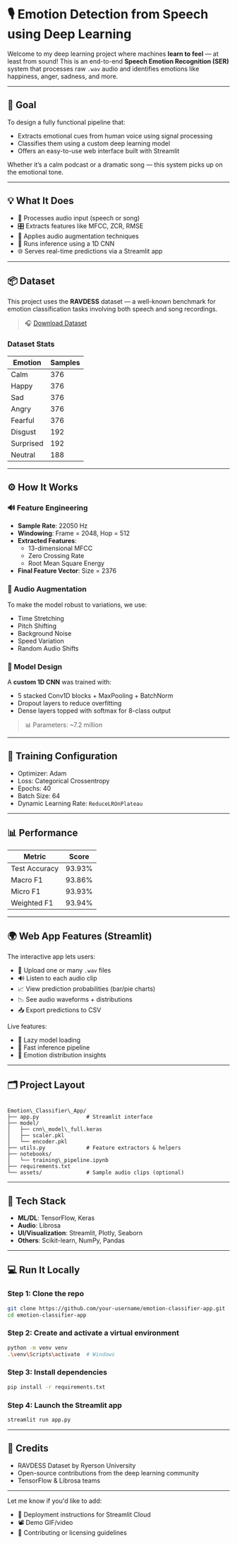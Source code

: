 # 🎙️ Emotion Detection from Speech using Deep Learning

Welcome to my deep learning project where machines **learn to feel** — at least from sound! This is an end-to-end **Speech Emotion Recognition (SER)** system that processes raw `.wav` audio and identifies emotions like happiness, anger, sadness, and more.

---

## 🎯 Goal

To design a fully functional pipeline that:
- Extracts emotional cues from human voice using signal processing
- Classifies them using a custom deep learning model
- Offers an easy-to-use web interface built with Streamlit

Whether it’s a calm podcast or a dramatic song — this system picks up on the emotional tone.

---

## 💡 What It Does

- 🎵 Processes audio input (speech or song)
- 🎛 Extracts features like MFCC, ZCR, RMSE
- 🔄 Applies audio augmentation techniques
- 🧠 Runs inference using a 1D CNN
- 🌐 Serves real-time predictions via a Streamlit app

---

## 📦 Dataset

This project uses the **RAVDESS** dataset — a well-known benchmark for emotion classification tasks involving both speech and song recordings.

> 🎧 [Download Dataset](https://zenodo.org/records/1188976#.XCx-tc9KhQI)

### Dataset Stats

| Emotion   | Samples |
|-----------|---------|
| Calm      | 376     |
| Happy     | 376     |
| Sad       | 376     |
| Angry     | 376     |
| Fearful   | 376     |
| Disgust   | 192     |
| Surprised | 192     |
| Neutral   | 188     |

---

## ⚙️ How It Works

### 🔊 Feature Engineering
- **Sample Rate**: 22050 Hz
- **Windowing**: Frame = 2048, Hop = 512
- **Extracted Features**:
  - 13-dimensional MFCC
  - Zero Crossing Rate
  - Root Mean Square Energy  
- **Final Feature Vector**: Size = 2376

### 🔁 Audio Augmentation
To make the model robust to variations, we use:
- Time Stretching
- Pitch Shifting
- Background Noise
- Speed Variation
- Random Audio Shifts

### 🧱 Model Design

A **custom 1D CNN** was trained with:
- 5 stacked Conv1D blocks + MaxPooling + BatchNorm
- Dropout layers to reduce overfitting
- Dense layers topped with softmax for 8-class output

> 📊 Parameters: ~7.2 million

---

## 🧪 Training Configuration

- Optimizer: Adam
- Loss: Categorical Crossentropy
- Epochs: 40
- Batch Size: 64
- Dynamic Learning Rate: `ReduceLROnPlateau`

---

## 📊 Performance

| Metric        | Score     |
|---------------|-----------|
| Test Accuracy | 93.93%    |
| Macro F1      | 93.86%    |
| Micro F1      | 93.93%    |
| Weighted F1   | 93.94%    |

---

## 🌍 Web App Features (Streamlit)

The interactive app lets users:

- 📁 Upload one or many `.wav` files
- 🔊 Listen to each audio clip
- 📈 View prediction probabilities (bar/pie charts)
- 📉 See audio waveforms + distributions
- 📥 Export predictions to CSV

Live features:
- 🔄 Lazy model loading
- 🧠 Fast inference pipeline
- 🎯 Emotion distribution insights

---

## 🗂️ Project Layout

```

Emotion\_Classifier\_App/
├── app.py               # Streamlit interface
├── model/
│   ├── cnn\_model\_full.keras
│   ├── scaler.pkl
│   └── encoder.pkl
├── utils.py             # Feature extractors & helpers
├── notebooks/
│   └── training\_pipeline.ipynb
├── requirements.txt
└── assets/              # Sample audio clips (optional)

````

---

## 🧰 Tech Stack

- **ML/DL**: TensorFlow, Keras
- **Audio**: Librosa
- **UI/Visualization**: Streamlit, Plotly, Seaborn
- **Others**: Scikit-learn, NumPy, Pandas

---

## 💻 Run It Locally

### Step 1: Clone the repo
```bash
git clone https://github.com/your-username/emotion-classifier-app.git
cd emotion-classifier-app
````

### Step 2: Create and activate a virtual environment

```bash
python -m venv venv
.\venv\Scripts\activate  # Windows
```

### Step 3: Install dependencies

```bash
pip install -r requirements.txt
```

### Step 4: Launch the Streamlit app

```bash
streamlit run app.py
```

---

## 🙌 Credits

* RAVDESS Dataset by Ryerson University
* Open-source contributions from the deep learning community
* TensorFlow & Librosa teams

---

Let me know if you'd like to add:

* 🔧 Deployment instructions for Streamlit Cloud
* 📽️ Demo GIF/video
* 👥 Contributing or licensing guidelines

```


```
